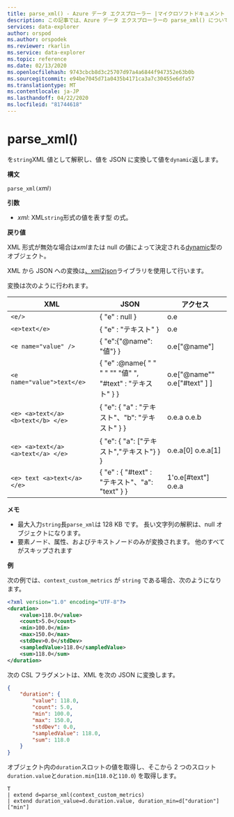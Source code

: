 ```yaml
---
title: parse_xml() - Azure データ エクスプローラー |マイクロソフトドキュメント
description: この記事では、Azure データ エクスプローラーの parse_xml() について説明します。
services: data-explorer
author: orspod
ms.author: orspodek
ms.reviewer: rkarlin
ms.service: data-explorer
ms.topic: reference
ms.date: 02/13/2020
ms.openlocfilehash: 9743cbcb8d3c25707d97a4a6844f947352e63b0b
ms.sourcegitcommit: e94be7045d71a0435b4171ca3a7c30455e6dfa57
ms.translationtype: MT
ms.contentlocale: ja-JP
ms.lasthandoff: 04/22/2020
ms.locfileid: "81744618"
---
```

# <a name="parse_xml"></a>parse_xml()

を`string`XML 値として解釈し、値を JSON に変換して値を`dynamic`返します。

**構文**

`parse_xml(`*xml*`)`

**引数**

* *xml*: XML`string`形式の値を表す型 の式。

**戻り値**

XML 形式が無効な場合は*xml*または null の値によって決定される[dynamic](./scalar-data-types/dynamic.md)型のオブジェクト。

XML から JSON への変換は[、xml2json](https://github.com/Cheedoong/xml2json)ライブラリを使用して行います。

変換は次のように行われます。

XML                                |JSON                                            |アクセス
-----------------------------------|------------------------------------------------|--------------         
`<e/>`                             | { "e" : null }                                  | o.e
`<e>text</e>`                      | { "e" : "テキスト" }                                | o.e
`<e name="value" />`               | { "e":{"@name": "値"} }                     | o.e["@name"]
`<e name="value">text</e>`         | { "e" :@name{ " " " " "" "値" ", "#text" : "テキスト" } } | o.e["@name"" o.e["#text" ] ]
`<e> <a>text</a> <b>text</b> </e>` | { "e": { "a" : "テキスト"、"b": "テキスト" } }          | o.e.a o.e.b
`<e> <a>text</a> <a>text</a> </e>` | { "e": { "a": ["テキスト","テキスト"} } }             | o.e.a[0] o.e.a[1]
`<e> text <a>text</a> </e>`        | { "e" : { "#text" : "テキスト"、"a": "text" } }      | 1'o.e[#text"] o.e.a

**メモ**

* 最大入力`string`長`parse_xml`は 128 KB です。 長い文字列の解釈は、null オブジェクトになります。 
* 要素ノード、属性、およびテキストノードのみが変換されます。 他のすべてがスキップされます
 
**例**

次の例では、`context_custom_metrics` が `string` である場合、次のようになります。 

```xml
<?xml version="1.0" encoding="UTF-8"?>
<duration>
    <value>118.0</value>
    <count>5.0</count>
    <min>100.0</min>
    <max>150.0</max>
    <stdDev>0.0</stdDev>
    <sampledValue>118.0</sampledValue>
    <sum>118.0</sum>
</duration>
```

次の CSL フラグメントは、XML を次の JSON に変換します。

```json
{
    "duration": {
        "value": 118.0,
        "count": 5.0,
        "min": 100.0,
        "max": 150.0,
        "stdDev": 0.0,
        "sampledValue": 118.0,
        "sum": 118.0
    }
}
```

オブジェクト内の`duration`スロットの値を取得し、そこから 2 つのスロット`duration.value`と`duration.min`(`118.0`と`110.0`) を取得します。

```kusto
T
| extend d=parse_xml(context_custom_metrics) 
| extend duration_value=d.duration.value, duration_min=d["duration"]["min"]
```